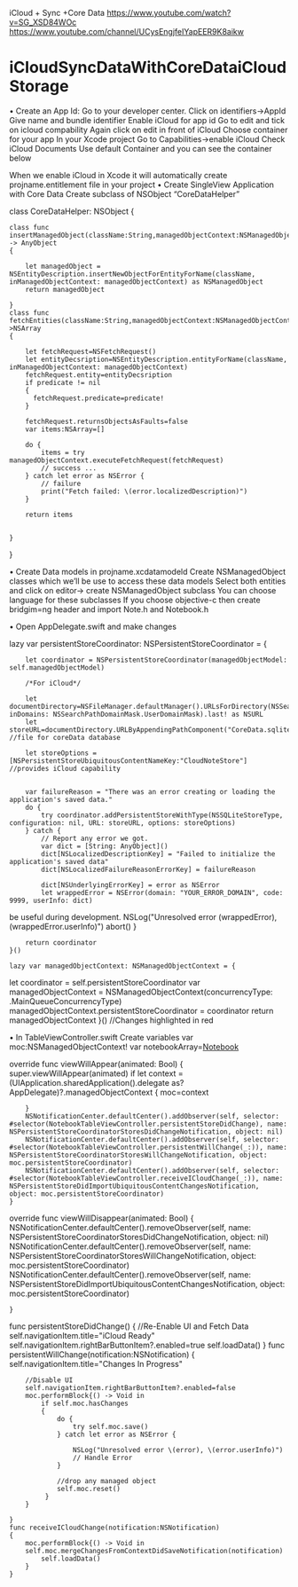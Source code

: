 
iCloud + Sync +Core Data
https://www.youtube.com/watch?v=SG_XSD84WOc
https://www.youtube.com/channel/UCysEngjfeIYapEER9K8aikw



# iCloudSyncDataWithCoreDataiCloud Storage 
•	Create an App Id:
Go to your developer center.
Click on identifiers->AppId
Give name and bundle identifier
Enable iCloud for app id
Go to edit and tick on icloud compability
Again click on edit in front of iCloud
Choose container for your app
In your Xcode project Go to Capabilities->enable iCloud
Check iCloud Documents
Use default Container and you can see the container below


When we enable iCloud in Xcode it will automatically create projname.entitlement file in your project
•	Create SingleView Application with Core Data
Create subclass of NSObject “CoreDataHelper”





class CoreDataHelper: NSObject
{
    

    class func insertManagedObject(className:String,managedObjectContext:NSManagedObjectContext) -> AnyObject
    {
    
        let managedObject = NSEntityDescription.insertNewObjectForEntityForName(className, inManagedObjectContext: managedObjectContext) as NSManagedObject
        return managedObject
    
    }
    class func fetchEntities(className:String,managedObjectContext:NSManagedObjectContext,predicate:NSPredicate?)->NSArray
    {
    
        let fetchRequest=NSFetchRequest()
        let entityDecsription=NSEntityDescription.entityForName(className, inManagedObjectContext: managedObjectContext)
        fetchRequest.entity=entityDecsription
        if predicate != nil
        {
          fetchRequest.predicate=predicate!
        }
        
        fetchRequest.returnsObjectsAsFaults=false
        var items:NSArray=[]
        
        do {
            items = try managedObjectContext.executeFetchRequest(fetchRequest)
            // success ...
        } catch let error as NSError {
            // failure
            print("Fetch failed: \(error.localizedDescription)")
        }
        
        return items
        
    
    }
} 

•	Create Data models in projname.xcdatamodeld
Create NSManagedObject classes  which we’ll be use to access these data models
Select both entities and click on editor-> create NSManagedObject subclass
You can choose language for these subclasses
If you choose objective-c then create bridgim=ng header and import Note.h and Notebook.h  

•	Open AppDelegate.swift and make changes

lazy var persistentStoreCoordinator: NSPersistentStoreCoordinator = {
        
        let coordinator = NSPersistentStoreCoordinator(managedObjectModel: self.managedObjectModel)
        
        /*For iCloud*/
        
        let documentDirectory=NSFileManager.defaultManager().URLsForDirectory(NSSearchPathDirectory.DocumentDirectory, inDomains: NSSearchPathDomainMask.UserDomainMask).last! as NSURL
        let storeURL=documentDirectory.URLByAppendingPathComponent("CoreData.sqlite")  //file for coreData database
        
        let storeOptions = [NSPersistentStoreUbiquitousContentNameKey:"CloudNoteStore"]  //provides iCloud capability
        
        
        var failureReason = "There was an error creating or loading the application's saved data."
        do {
            try coordinator.addPersistentStoreWithType(NSSQLiteStoreType, configuration: nil, URL: storeURL, options: storeOptions)
        } catch {
            // Report any error we got.
            var dict = [String: AnyObject]()
            dict[NSLocalizedDescriptionKey] = "Failed to initialize the application's saved data"
            dict[NSLocalizedFailureReasonErrorKey] = failureReason

            dict[NSUnderlyingErrorKey] = error as NSError
            let wrappedError = NSError(domain: "YOUR_ERROR_DOMAIN", code: 9999, userInfo: dict)
 
be useful during development.
            NSLog("Unresolved error \(wrappedError), \(wrappedError.userInfo)")
            abort()
        }
        
        return coordinator
    }()

    lazy var managedObjectContext: NSManagedObjectContext = {
let coordinator = self.persistentStoreCoordinator
        var managedObjectContext = NSManagedObjectContext(concurrencyType: .MainQueueConcurrencyType)
        managedObjectContext.persistentStoreCoordinator = coordinator
        return managedObjectContext
    }()
//Changes highlighted in red














•	In TableViewController.swift
Create variables
var moc:NSManagedObjectContext!
var notebookArray=[Notebook]()

override  func viewWillAppear(animated: Bool) {
        super.viewWillAppear(animated)
        if let context = (UIApplication.sharedApplication().delegate as? AppDelegate)?.managedObjectContext
        {
            moc=context
        
        }
        NSNotificationCenter.defaultCenter().addObserver(self, selector: #selector(NotebookTableViewController.persistentStoreDidChange), name: NSPersistentStoreCoordinatorStoresDidChangeNotification, object: nil)
        NSNotificationCenter.defaultCenter().addObserver(self, selector: #selector(NotebookTableViewController.persistentWillChange(_:)), name: NSPersistentStoreCoordinatorStoresWillChangeNotification, object: moc.persistentStoreCoordinator)
        NSNotificationCenter.defaultCenter().addObserver(self, selector: #selector(NotebookTableViewController.receiveICloudChange(_:)), name: NSPersistentStoreDidImportUbiquitousContentChangesNotification, object: moc.persistentStoreCoordinator)
    }



override func viewWillDisappear(animated: Bool) {
        NSNotificationCenter.defaultCenter().removeObserver(self, name: NSPersistentStoreCoordinatorStoresDidChangeNotification, object: nil)
        NSNotificationCenter.defaultCenter().removeObserver(self, name: NSPersistentStoreCoordinatorStoresWillChangeNotification, object: moc.persistentStoreCoordinator)
        NSNotificationCenter.defaultCenter().removeObserver(self, name: NSPersistentStoreDidImportUbiquitousContentChangesNotification, object: moc.persistentStoreCoordinator)
        
    }





func persistentStoreDidChange()
    {
     //Re-Enable UI and Fetch Data
        self.navigationItem.title="iCloud Ready"
        self.navigationItem.rightBarButtonItem?.enabled=true
        self.loadData()
    }
    func persistentWillChange(notification:NSNotification)
    {
        self.navigationItem.title="Changes In Progress"
        
        //Disable UI
        self.navigationItem.rightBarButtonItem?.enabled=false
        moc.performBlock{() -> Void in
            if self.moc.hasChanges
            {
                do {
                    try self.moc.save()
                } catch let error as NSError {
                    
                    NSLog("Unresolved error \(error), \(error.userInfo)")
                    // Handle Error
                }
                
                //drop any managed object
                self.moc.reset()
             }
        }
    
    }
    func receiveICloudChange(notification:NSNotification)
    {
        moc.performBlock{() -> Void in
        self.moc.mergeChangesFromContextDidSaveNotification(notification)
            self.loadData()
        }
    }

